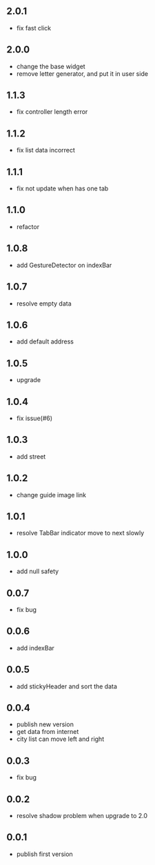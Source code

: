 ## 2.0.1

- fix fast click

## 2.0.0

- change the base widget
- remove letter generator, and put it in user side

## 1.1.3

- fix controller length error

## 1.1.2

- fix list data incorrect

## 1.1.1

- fix not update when has one tab

## 1.1.0

- refactor

## 1.0.8

- add GestureDetector on indexBar

## 1.0.7

- resolve empty data

## 1.0.6

- add default address

## 1.0.5

- upgrade

## 1.0.4

- fix issue(#6)

## 1.0.3

- add street

## 1.0.2

- change guide image link

## 1.0.1

- resolve TabBar indicator move to next slowly

## 1.0.0

- add null safety

## 0.0.7

- fix bug

## 0.0.6

- add indexBar

## 0.0.5

- add stickyHeader and sort the data

## 0.0.4

- publish new version
- get data from internet
- city list can move left and right

## 0.0.3

- fix bug

## 0.0.2

- resolve shadow problem when upgrade to 2.0

## 0.0.1

- publish first version

